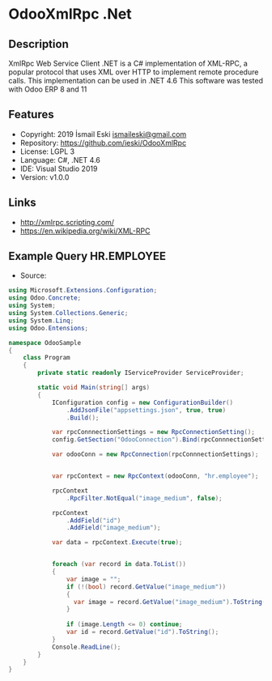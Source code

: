 OdooXmlRpc .Net
================

Description
-----------
XmlRpc Web Service Client .NET is a C# implementation of XML-RPC, a popular protocol that uses XML over HTTP to implement remote procedure calls. This implementation can be used in .NET 4.6 This software was tested with Odoo ERP 8 and 11

Features
--------
- Copyright: 2019 İsmail Eski ismaileski@gmail.com
- Repository: https://github.com/ieski/OdooXmlRpc
- License: LGPL 3
- Language: C#, .NET 4.6
- IDE: Visual Studio 2019
- Version: v1.0.0

Links
-----
- http://xmlrpc.scripting.com/
- https://en.wikipedia.org/wiki/XML-RPC

Example Query HR.EMPLOYEE
-------------------------
- Source:

```cs
using Microsoft.Extensions.Configuration;
using Odoo.Concrete;
using System;
using System.Collections.Generic;
using System.Linq;
using Odoo.Entensions;

namespace OdooSample
{
    class Program
    {
        private static readonly IServiceProvider ServiceProvider;

        static void Main(string[] args)
        {
            IConfiguration config = new ConfigurationBuilder()
                .AddJsonFile("appsettings.json", true, true)
                .Build();

            var rpcConnnectionSettings = new RpcConnectionSetting();
            config.GetSection("OdooConnection").Bind(rpcConnnectionSettings);

            var odooConn = new RpcConnection(rpcConnnectionSettings);


            var rpcContext = new RpcContext(odooConn, "hr.employee");

            rpcContext
                .RpcFilter.NotEqual("image_medium", false);

            rpcContext
                .AddField("id")
                .AddField("image_medium");              

            var data = rpcContext.Execute(true);


            foreach (var record in data.ToList())
            {                
                var image = "";
                if (!(bool) record.GetValue("image_medium"))
                {
                  var image = record.GetValue("image_medium").ToString();
                }
                
                if (image.Length <= 0) continue;
                var id = record.GetValue("id").ToString();
            }
            Console.ReadLine();
        }
    }
}
```
